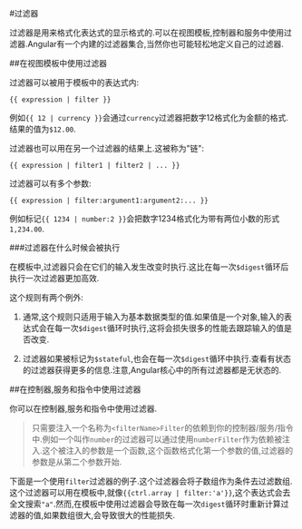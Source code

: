 #过滤器

过滤器是用来格式化表达式的显示格式的.可以在视图模板,控制器和服务中使用过滤器.Angular有一个内建的过滤器集合,当然你也可能轻松地定义自己的过滤器.

##在视图模板中使用过滤器

过滤器可以被用于模板中的表达式内:
```
{{ expression | filter }}
```
例如`{{ 12 | currency }}`会通过`currency`过滤器把数字12格式化为金额的格式.结果的值为`$12.00`.

过滤器也可以用在另一个过滤器的结果上.这被称为"链":
```
{{ expression | filter1 | filter2 | ... }}
```
过滤器可以有多个参数:
```
{{ expression | filter:argument1:argument2:... }}
```
例如标记`{{ 1234 | number:2 }}`会把数字1234格式化为带有两位小数的形式`1,234.00`.

###过滤器在什么时候会被执行

在模板中,过滤器只会在它们的输入发生改变时执行.这比在每一次`$digest`循环后执行一次过滤器更加高效.

这个规则有两个例外:

1.  通常,这个规则只适用于输入为基本数据类型的值.如果值是一个对象,输入的表达式会在每一次`$digest`循环时执行,这将会损失很多的性能去跟踪输入的值是否改变.

2.  过滤器如果被标记为`$stateful`,也会在每一次`$digest`循环中执行.查看有状态的过滤器获得更多的信息.注意,Angular核心中的所有过滤器都是无状态的.

##在控制器,服务和指令中使用过滤器

你可以在控制器,服务和指令中使用过滤器.
>  只需要注入一个名称为`<filterName>Filter`的依赖到你的控制器/服务/指令中.例如一个叫作`number`的过滤器可以通过使用`numberFilter`作为依赖被注入.这个被注入的参数是一个函数,这个函数格式化第一个参数的值,过滤器的参数是从第二个参数开始.

下面是一个使用`filter`过滤器的例子.这个过滤器会将子数组作为条件去过滤数组.这个过滤器可以用在模板中,就像`{{ctrl.array | filter:'a'}}`,这个表达式会去全文搜索`"a"`.然而,在模板中使用过滤器会导致在每一次`digest`循环时重新计算过滤器的值,如果数组很大,会导致很大的性能损失.